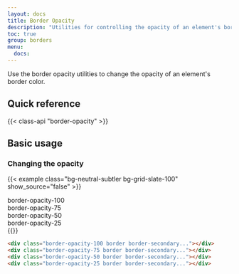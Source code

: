 ```yaml
---
layout: docs
title: Border Opacity
description: "Utilities for controlling the opacity of an element's border color."
toc: true
group: borders
menu:
  docs:
---
```


Use the border opacity utilities to change the opacity of an element's border color.

## Quick reference

{{< class-api "border-opacity" >}}

## Basic usage

### Changing the opacity

{{< example class="bg-neutral-subtler bg-grid-slate-100" show_source="false" >}}
<div class="d-flex justify-content-around">
  <div class="d-flex flex-column gap-2 align-items-center">
    <span class="text-body-tertiary fs-sm fw-semibold">border-opacity-100</span>
    <div class="border-opacity-100 border border-4 border-secondary d-inline-block bd-w-16 bd-h-16"></div>
  </div>
  <div class="d-flex flex-column gap-2 align-items-center">
    <span class="text-body-tertiary fs-sm fw-semibold">border-opacity-75</span>
    <div class="border-opacity-75 border border-4 border-secondary d-inline-block bd-w-16 bd-h-16"></div>
  </div>
  <div class="d-flex flex-column gap-2 align-items-center">
    <span class="text-body-tertiary fs-sm fw-semibold">border-opacity-50</span>
    <div class="border-opacity-50 border border-4 border-secondary d-inline-block bd-w-16 bd-h-16"></div>
  </div>
  <div class="d-flex flex-column gap-2 align-items-center">
    <span class="text-body-tertiary fs-sm fw-semibold">border-opacity-25</span>
    <div class="border-opacity-25 border border-4 border-secondary d-inline-block bd-w-16 bd-h-16"></div>
  </div>
</div>
{{</ example >}}

```html
<div class="border-opacity-100 border border-secondary..."></div>
<div class="border-opacity-75 border border-secondary..."></div>
<div class="border-opacity-50 border border-secondary..."></div>
<div class="border-opacity-25 border border-secondary..."></div>
```